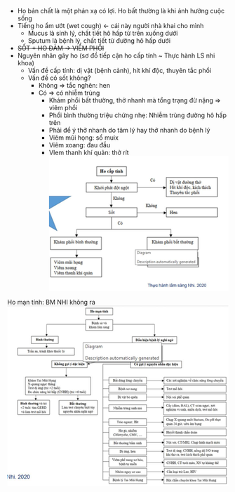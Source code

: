 - Ho bản chất là một phản xạ có lợi. Ho bất thường là khi ảnh hưởng cuộc sống  
- Tiếng ho ẩm ướt (wet cough) <- cái này người nhà khai cho mình   
	- Mucus là sinh lý, chất tiết hô hấp từ trên xuống dưới  
	- Sputum là bệnh lý, chất tiết từ đường hô hấp dưới  
- ~~SỐT + HO ĐÀM -> VIÊM PHỔI~~  
- Nguyên nhân gây ho (sơ đồ tiếp cận ho cấp tính ~ Thực hành LS nhi khoa)  
	- Vấn đề cấp tính: dị vật (bệnh cảnh), hít khí độc, thuyên tắc phổi  
	- Vấn đề có sốt không?  
		- Không => tắc nghẽn: hen  
		- Có => có nhiễm trùng  
			- Khám phổi bất thường, thở nhanh mà tổng trạng đừ nặng => viêm phổi  
			- Phổi bình thường triệu chứng nhẹ: Nhiễm trùng đường hô hấp trên  
			- Phải để ý thở nhanh do tâm lý hay thở nhanh do bệnh lý  
			- Viêm mũi họng: sổ muix  
			- Viêm xoang: đau đầu  
			- VIem thanh khí quản: thở rít  
![444](../../../../../200%20Files/image/image/Bu%E1%BB%95i%206%20-%20H%E1%BB%87%20H%C3%B4%20h%E1%BA%A5p%20(c%C3%B2n%20l%E1%BA%A1i)-1687395249607.jpeg)  
  
Ho mạn tính: BM NHI không ra  
![444](../../../../../200%20Files/image/image/Bu%E1%BB%95i%206%20-%20H%E1%BB%87%20H%C3%B4%20h%E1%BA%A5p%20(c%C3%B2n%20l%E1%BA%A1i)-1687395254376.jpeg)